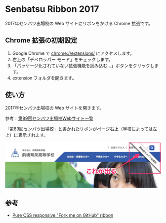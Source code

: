 # Senbatsu Ribbon 2017

2017年センバツ出場校の Web サイトにリボンをかける Chrome 拡張です。

## Chrome 拡張の初期設定

1. Google Chrome で [chrome://extensions/](chrome://extensions/) にアクセスします。
1. 右上の「デベロッパー モード」をチェックします。
1. 「パッケージ化されていない拡張機能を読み込む...」ボタンをクリックします。
1. extension フォルダを開きます。

## 使い方

2017年センバツ出場校の Web サイトを開きます。

参考：[第89回センバツ出場校Webサイト一覧](https://gist.github.com/ko31/67d988471f023789401b415ca635817f) 

「第89回センバツ出場校」と書かれたリボンがページ右上（学校によっては左上）に表示されます。

![screenshot.png](https://raw.githubusercontent.com/ko31/senbatsu_ribbon_2017/master/screenshot.png)

## 参考

* [Pure CSS responsive "Fork me on GitHub" ribbon](http://codepo8.github.io/css-fork-on-github-ribbon/#) 
